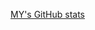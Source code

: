 [MY's GitHub stats](https://github-readme-stats.vercel.app/api?username=0jas0jas&count_private=true&show_icons=true&theme=cobalt&hide_rank=true&custom_title=NothingMuch&card_width=2000)
